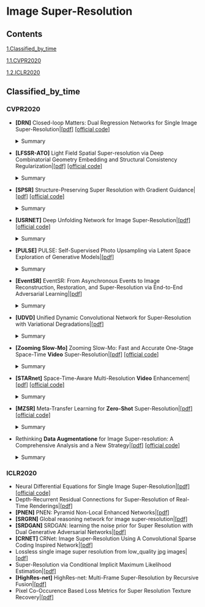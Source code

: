 # Image Super-Resolution

## Contents

[1.Classified_by_time](#Classified_by_time)

[1.1.CVPR2020](#CVPR2020)

[1.2.ICLR2020](#ICLR2020)

## Classified_by_time

### CVPR2020

- **[DRN]** Closed-loop Matters: Dual Regression Networks for Single Image Super-Resolution|[[pdf]](https://arxiv.org/pdf/2004.00448.pdf) [[official code]](https://github.com/guoyongcs/DRN)

  <details>   
      <summary>Summary</summary>   
      We propose a dual regression scheme by introducing an additional constraint on LR data to reduce the space of the possible functions.
  </details>

- **[LFSSR-ATO]** Light Field Spatial Super-resolution via Deep Combinatorial Geometry Embedding and Structural Consistency Regularization|[[pdf]](https://arxiv.org/pdf/2004.02215.pdf) [[official code]](https://github.com/jingjin25/LFSSR-ATO)

  <details>   
      <summary>Summary</summary>   
      In this paper, we propose a novel learningbased LF spatial SR framework.
  </details>

- **[SPSR]** Structure-Preserving Super Resolution with Gradient Guidance|[[pdf]](https://arxiv.org/pdf/2003.13081.pdf) [[official code]](https://github.com/Maclory/SPSR)

  <details>   
      <summary>Summary</summary>   
       In this paper, we propose a structure-preserving super resolution method to alleviate the undesired structural distortions in the recovered images while maintaining the merits of GAN-based methods to generate perceptual-pleasant details.
  </details>

- **[USRNET]** Deep Unfolding Network for Image Super-Resolution|[[pdf]](https://arxiv.org/pdf/2003.10428.pdf) [[official code]](https://github.com/cszn/USRNet)

  <details>
      <summary>Summary</summary>
      This paper proposes an end-to-end trainable unfolding network which leverages both learning based methods and model-based methods,to  handle the SISR problem with different scale factors, blur kernels and noise levels.
  </details>

- **[PULSE]** PULSE: Self-Supervised Photo Upsampling via Latent Space Exploration of Generative Models|[[pdf]](https://arxiv.org/pdf/2003.03808.pdf) 

  <details>
      <summary>Summary</summary>
      We propose an alternative formulation ofthe super-resolution problem based on creating realistic SR images that downscale correctly.
  </details>

- **[EventSR]** EventSR: From Asynchronous Events to Image Reconstruction, Restoration, and Super-Resolution via End-to-End Adversarial Learning|[[pdf]](https://arxiv.org/pdf/2003.07640.pdf) 

  <details>
      <summary>Summary</summary>
      We propose a novel end-to-end pipeline that reconstructs LR images from event streams, enhances the image qualities, and upsamples the enhanced images, called EventSR
  </details>

- **[UDVD]** Unified Dynamic Convolutional Network for Super-Resolution with Variational Degradations|[[pdf]](https://arxiv.org/pdf/2004.06965.pdf) 

  <details>   
      <summary>Summary</summary>   
       This paper proposes a unified network to accommodate the variations from interimage (cross-image variations) and intra-image (spatial variations),to train a single network for wide-ranging and variational degradations.
  </details>

- **[Zooming Slow-Mo]** Zooming Slow-Mo: Fast and Accurate One-Stage Space-Time **Video** Super-Resolution|[[pdf]](https://arxiv.org/pdf/2002.11616.pdf) [[official code]](https://github.com/Mukosame/Zooming-Slow-Mo-CVPR-2020)

  <details>   
      <summary>Summary</summary>   
       We propose a onestage space-time video super-resolution framework, which directly synthesizes an HR slow-motion video from an LFR, LR video.
  </details>

- **[STARnet]** Space-Time-Aware Multi-Resolution **Video** Enhancement|[[pdf]](https://arxiv.org/pdf/2003.13170.pdf) [[official code]](https://github.com/alterzero/STARnet)

  <details>   
      <summary>Summary</summary>   
       Our proposed model called STARnet superresolves jointly in space and time, to increasing spatial resolution of video frames and simultaneously interpolating frames to increase the frame rate.
  </details>

- **[MZSR]** Meta-Transfer Learning for **Zero-Shot** Super-Resolution|[[pdf]](https://arxiv.org/pdf/2002.12213.pdf) [[official code]](https://github.com/JWSoh/MZSR)

  <details>   
      <summary>Summary</summary>   
       We present Meta-Transfer Learning for Zero-Shot SuperResolution (MZSR), which leverages ZSSR, to adress two problem. One problem is that existing methods cannot exploit internal information within a specific image. Another is that they are applicable only to the specific condition of data that they are supervised.
  </details>

- Rethinking **Data Augmentatione** for Image Super-resolution: A Comprehensive Analysis and a New Strategy|[[pdf]](https://arxiv.org/pdf/2004.00448.pdf) [[official code]](https://github.com/clovaai/cutblur)

  <details>   
      <summary>Summary</summary>   
       We proposed a data augmentation method called CutBlur that cuts a low-resolution patch and pastes it to the corresponding high-resolution image region and vice versa.
  </details>

### ICLR2020

- Neural Differential Equations for Single Image Super-Resolution|[[pdf]](https://openreview.net/pdf?id=gzcnMUReFv) [[official code]](https://github.com/TevenLeScao/BasicSR)
- Depth-Recurrent Residual Connections for Super-Resolution of Real-Time Renderings|[[pdf]](https://openreview.net/pdf?id=H1gW93NKvH)
- **[PNEN]** PNEN: Pyramid Non-Local Enhanced Networks|[[pdf]](https://openreview.net/pdf?id=BJl7WyHFDS)
- **[SRGRN]** Global reasoning network for image super-resolution|[[pdf]](https://openreview.net/pdf?id=S1gE6TEYDB)
- **[SRDGAN]** SRDGAN: learning the noise prior for Super Resolution with Dual Generative Adversarial Networks|[[pdf]](https://openreview.net/pdf?id=HJlP_pEFPH)
- **[CRNET]** CRNet: Image Super-Resolution Using A Convolutional Sparse Coding Inspired Network|[[pdf]](https://openreview.net/pdf?id=rJgqjREtvS)
- Lossless single image super resolution from low_quality jpg images|[[pdf]](https://openreview.net/pdf?id=r1l0VCNKwB)
- Super-Resolution via Conditional Implicit Maximum Likelihood Estimation|[[pdf]](https://openreview.net/pdf?id=HklyMhCqYQ)
- **[HighRes-net]** HighRes-net: Multi-Frame Super-Resolution by Recursive Fusion|[[pdf]](https://openreview.net/pdf?id=HJxJ2h4tPr)
- Pixel Co-Occurence Based Loss Metrics for Super Resolution Texture Recovery|[[pdf]](https://openreview.net/pdf?id=rylrI1HtPr)

